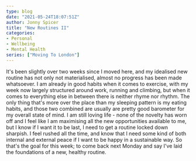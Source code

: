 ```yaml
---
type: blog
date: "2021-05-24T18:07:51Z"
author: Jonny Spicer
title: "New Routines II"
categories:
- Personal
- Wellbeing
- Mental Health
series: ["Moving To London"]
---
```

It's been slightly over two weeks since I moved here, and my idealised new routine has not only not materialised, almost no progress has been made whatsoever.
I am already in good habits when it comes to exercise, with my week now largely structured around work, running and climbing, but when it comes to everything else in between there is
neither rhyme nor rhythm. The only thing that's more over the place than my sleeping pattern is my eating habits, and those two combined are usually are pretty good barometer for my overall
state of mind. I am still loving life - none of the novelty has worn off and I feel like I am maximising all the new opportunities available to me, but I know if I want it to be last, I
need to get a routine locked down sharpish. I feel rushed all the time, and know that I need some kind of both internal and external peace if I want to be happy in a sustainable way. So
that's the goal for this week; to come back next Monday and say I've laid the foundations of a new, healthy routine.
